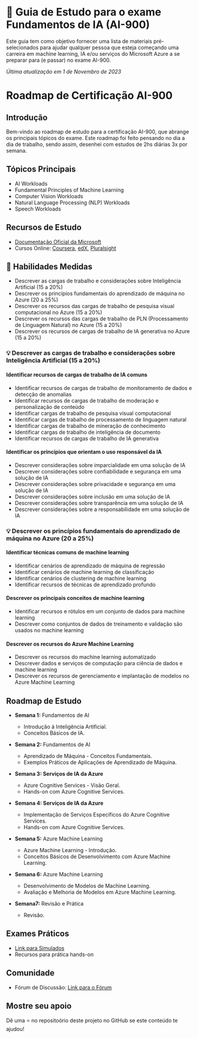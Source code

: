 # 📗 Guia de Estudo para o exame Fundamentos de IA (AI-900)

Este guia tem como objetivo fornecer uma lista de materiais pré-selecionados para ajudar qualquer pessoa que esteja começando uma carreira em machine learning, IA e/ou serviços do Microsoft Azure a se preparar para (e passar) no exame AI-900.

*Última atualização em 1 de Novembro de 2023*

# Roadmap de Certificação AI-900

## Introdução
Bem-vindo ao roadmap de estudo para a certificação AI-900, que abrange os principais tópicos do exame. Este roadmap foi feito pensando no dia a dia de trabalho, sendo assim, desenhei com estudos de 2hs diárias 3x por semana.

## Tópicos Principais
- AI Workloads
- Fundamental Principles of Machine Learning
- Computer Vision Workloads
- Natural Language Processing (NLP) Workloads
- Speech Workloads

## Recursos de Estudo
- [Documentação Oficial da Microsoft](https://docs.microsoft.com/en-us/learn/certifications/exams/ai-900)
- Cursos Online: [Coursera](https://www.coursera.org/), [edX](https://www.edx.org/), [Pluralsight](https://www.pluralsight.com/)

## 📝 Habilidades Medidas
- Descrever as cargas de trabalho e considerações sobre Inteligência Artificial (15 a 20%)
- Descrever os princípios fundamentais do aprendizado de máquina no Azure (20 a 25%)
- Descrever os recursos das cargas de trabalho de pesquisa visual computacional no Azure (15 a 20%)
- Descrever os recursos das cargas de trabalho de PLN (Processamento de Linguagem Natural) no Azure (15 a 20%)
- Descrever os recursos de cargas de trabalho de IA generativa no Azure (15 a 20%)

### 💡 Descrever as cargas de trabalho e considerações sobre Inteligência Artificial (15 a 20%)
#### Identificar recursos de cargas de trabalho de IA comuns
- Identificar recursos de cargas de trabalho de monitoramento de dados e detecção de anomalias
- Identificar recursos de cargas de trabalho de moderação e personalização de conteúdo
- Identificar cargas de trabalho de pesquisa visual computacional
- Identificar cargas de trabalho de processamento de linguagem natural
- Identificar cargas de trabalho de mineração de conhecimento
- Identificar cargas de trabalho de inteligência de documento
- Identificar recursos de cargas de trabalho de IA generativa

#### Identificar os princípios que orientam o uso responsável da IA
- Descrever considerações sobre imparcialidade em uma solução de IA
- Descrever considerações sobre confiabilidade e segurança em uma solução de IA
- Descrever considerações sobre privacidade e segurança em uma solução de IA
- Descrever considerações sobre inclusão em uma solução de IA
- Descrever considerações sobre transparência em uma solução de IA
- Descrever considerações sobre a responsabilidade em uma solução de IA

### 💡 Descrever os princípios fundamentais do aprendizado de máquina no Azure (20 a 25%)
#### Identificar técnicas comuns de machine learning
- Identificar cenários de aprendizado de máquina de regressão
- Identificar cenários de machine learning de classificação
- Identificar cenários de clustering de machine learning
- Identificar recursos de técnicas de aprendizado profundo

#### Descrever os principais conceitos de machine learning
- Identificar recursos e rótulos em um conjunto de dados para machine learning
- Descrever como conjuntos de dados de treinamento e validação são usados no machine learning

#### Descrever os recursos do Azure Machine Learning
- Descrever os recursos do machine learning automatizado
- Descrever dados e serviços de computação para ciência de dados e machine learning
- Descrever os recursos de gerenciamento e implantação de modelos no Azure Machine Learning






## Roadmap de Estudo
- **Semana 1:** Fundamentos de AI
  -  Introdução à Inteligência Artificial.
  -  Conceitos Básicos de IA.

- **Semana 2:** Fundamentos de AI
  -  Aprendizado de Máquina - Conceitos Fundamentais.
  -  Exemplos Práticos de Aplicações de Aprendizado de Máquina.

- **Semana 3: Serviços de IA da Azure**
  -  Azure Cognitive Services - Visão Geral.
  -  Hands-on com Azure Cognitive Services.

- **Semana 4: Serviços de IA da Azure**
  -  Implementação de Serviços Específicos do Azure Cognitive Services.
  -  Hands-on com Azure Cognitive Services.

- **Semana 5:** Azure Machine Learning
  -  Azure Machine Learning - Introdução.
  -  Conceitos Básicos de Desenvolvimento com Azure Machine Learning.

- **Semana 6:** Azure Machine Learning
  -  Desenvolvimento de Modelos de Machine Learning.
  -  Avaliação e Melhoria de Modelos em Azure Machine Learning.

- **Semana7:** Revisão e Prática
  -  Revisão.

## Exames Práticos
- [Link para Simulados](https://learn.microsoft.com/pt-br/credentials/certifications/exams/ai-900/practice/assessment?assessment-type=practice&assessmentId=26&source=docs)
- Recursos para prática hands-on

## Comunidade
- Fórum de Discussão: [Link para o Fórum](https://example.com/forum)

## Mostre seu apoio

Dê uma ⭐️ no repositoório deste projeto no GitHub se este conteúdo te ajudou!
